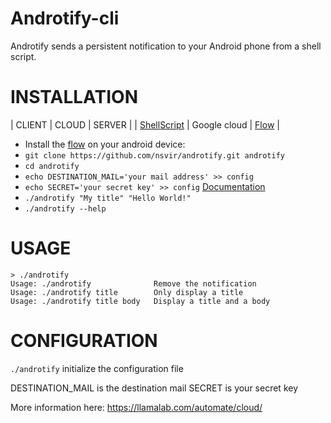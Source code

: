 # Androtify-cli
Androtify sends a persistent notification to your Android phone from a shell script.

INSTALLATION
===========
|   CLIENT    |    CLOUD    |    SERVER    |
| [ShellScript] | Google cloud | [Flow] |

- Install the [flow] on your android device:
- `git clone https://github.com/nsvir/androtify.git androtify`
- `cd androtify`
- `echo DESTINATION_MAIL='your mail address' >> config`
- `echo SECRET='your secret key' >> config` [Documentation]
- `./androtify "My title" "Hello World!"`
- `./androtify --help`

USAGE
=====

```
> ./androtify
Usage: ./androtify				Remove the notification
Usage: ./androtify title		Only display a title
Usage: ./androtify title body	Display a title and a body
```

CONFIGURATION
=============

`./androtify` initialize the configuration file

DESTINATION_MAIL is the destination mail
SECRET is your secret key

More information here: https://llamalab.com/automate/cloud/

[Automate]: https://play.google.com/store/apps/details?id=com.llamalab.automate
[ShellScript]: https://github.com/nsvir/androtify
[Flow]: https://github.com/nsvir/androtify
[Documentation]: https://llamalab.com/automate/cloud/

